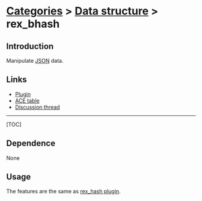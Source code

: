 # [Categories](categories.index.html) > [Data structure](datastructure.index.html) > rex_bhash

## Introduction

Manipulate [JSON](http://www.json.org/) data.

## Links

- [Plugin](https://rexrainbow.github.io/C2RexDoc/repo/rex_bHash.7z)
- [ACE table](https://rexrainbow.github.io/C2RexDoc/c2rexpluginsACE/behavior_rex_bhash.html)
- [Discussion thread](https://www.scirra.com/forum/plugin-hash-table_t65765)


----

[TOC]

## Dependence

None

## Usage

The features are the same as [rex_hash plugin](rex_hash.html).